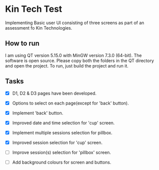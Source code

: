 # Kin Tech Test
Implementing Basic user UI consisting of three screens as part of an assessment fo Kin Technologies.


## How to run

I am using QT version 5.15.0 with MinGW version 7.3.0 (64-bit). The software is open source. Please copy both the folders in the QT directory and open the project. To run, just build the project and run it.


## Tasks 

- [x] D1, D2 & D3 pages have been developed.
- [x] Options to select on each page(except for 'back' button).
- [x] Implement 'back' button.
- [x] Improved date and time selection for 'cup' screen.
- [x] Implement multiple sessions selection for pillbox.
- [x] Improved session selection for 'cup' screen.
- [ ] Improve session(s) selection for 'pillbox' screen.
- [ ] Add background colours for screen and buttons.


